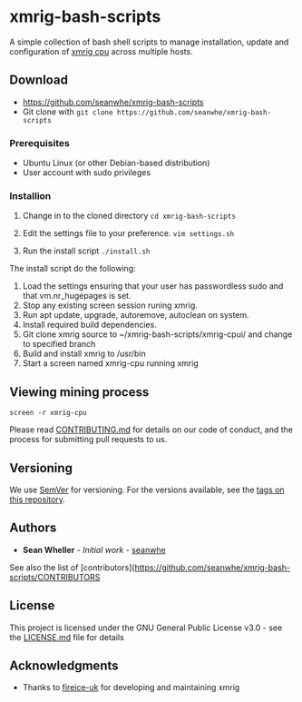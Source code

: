 # xmrig-bash-scripts
A simple collection of bash shell scripts to manage installation, update and configuration of [xmrig cpu](https://github.com/xmrig/xmrig) across multiple hosts. 


## Download
* https://github.com/seanwhe/xmrig-bash-scripts
* Git clone with `git clone https://github.com/seanwhe/xmrig-bash-scripts`

### Prerequisites

* Ubuntu Linux (or other Debian-based distribution)
* User account with sudo privileges

### Installion

1. Change in to the cloned directory 
   `cd xmrig-bash-scripts`

2. Edit the settings file to your preference.
   `vim settings.sh`

3. Run the install script
   `./install.sh`

The install script do the following:
1. Load the settings ensuring that your user has passwordless sudo and that vm.nr_hugepages is set.
2. Stop any existing screen session runing xmrig.
3. Run apt update, upgrade, autoremove, autoclean on system.
4. Install required build dependencies.
5. Git clone xmrig source to ~/xmrig-bash-scripts/xmrig-cpui/ and change to specified branch
6. Build and install xmrig to /usr/bin
7. Start a screen named xmrig-cpu running xmrig

## Viewing mining process
`screen -r xmrig-cpu`

Please read [CONTRIBUTING.md](https://gist.github.com/PurpleBooth/b24679402957c63ec426) for details on our code of conduct, and the process for submitting pull requests to us.

## Versioning

We use [SemVer](http://semver.org/) for versioning. For the versions available, see the [tags on this repository](https://github.com/seanwhe/xmrig-bash-scripts/tags). 

## Authors

* **Sean Wheller** - *Initial work* - [seanwhe](https://github.com/seanwhe)

See also the list of [contributors](https://github.com/seanwhe/xmrig-bash-scripts/CONTRIBUTORS

## License

This project is licensed under the GNU General Public License v3.0 - see the [LICENSE.md](LICENSE.md) file for details

## Acknowledgments

* Thanks to [fireice-uk](https://github.com/fireice-uk) for developing and maintaining xmrig
